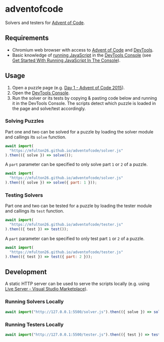 # adventofcode

Solvers and testers for [Advent of Code](https://adventofcode.com/).

## Requirements

- Chromium web browser with access to [Advent of Code](https://adventofcode.com) and [DevTools](https://devtools.chrome.com).
- Basic knowledge of [running JavaScript](https://devtools.chrome.com/console#javascript) in the [DevTools Console](https://devtools.chrome.com/console) (see [Get Started With Running JavaScript In The Console](https://devtools.chrome.com/console/javascript)).

## Usage

1. Open a puzzle page (e.g. [Day 1 - Advent of Code 2015](https://adventofcode.com/2015/day/1)).
2. Open the [DevTools Console](https://devtools.chrome.com/console).
3. Run the solver or its tests by copying & pasting code below and running it in the DevTools Console. The scripts detect which puzzle is loaded in the page and solve/test accordingly.

### Solving Puzzles

Part one and two can be solved for a puzzle by loading the solver module and callings its `solve` function.

```js
await import(
  "https://mfulton26.github.io/adventofcode/solver.js"
).then(({ solve }) => solve());
```

A `part` parameter can be specified to only solve part `1` or `2` of a puzzle.

```js
await import(
  "https://mfulton26.github.io/adventofcode/solver.js"
).then(({ solve }) => solve({ part: 1 }));
```

### Testing Solvers

Part one and two can be tested for a puzzle by loading the tester module and callings its `test` function.

```js
await import(
  "https://mfulton26.github.io/adventofcode/tester.js"
).then(({ test }) => test());
```

A `part` parameter can be specified to only test part `1` or `2` of a puzzle.

```js
await import(
  "https://mfulton26.github.io/adventofcode/tester.js"
).then(({ test }) => test({ part: 2 }));
```

## Development

A static HTTP server can be used to serve the scripts locally (e.g. using [Live Server - Visual Studio Marketplace](https://marketplace.visualstudio.com/items?itemName=ritwickdey.LiveServer)).

### Running Solvers Locally

```js
await import("http://127.0.0.1:5500/solver.js").then(({ solve }) => solve());
```

### Running Testers Locally

```js
await import("http://127.0.0.1:5500/tester.js").then(({ test }) => test());
```
